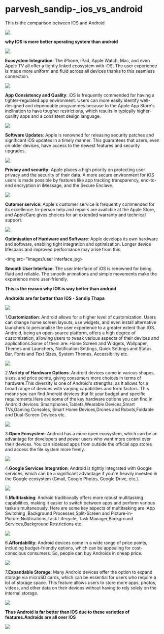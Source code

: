 # parvesh_sandip-\_ios_vs_android

This is the comparison between IOS and Android

<img src="images/IOS vs Android.jpg">

**why IOS is more better operating system than android**

<img src="images/main photo.jpg">

**Ecosystem Integration**: The iPhone, iPad, Apple Watch, Mac, and even Apple TV all offer a tightly linked ecosystem with iOS. The user experience is made more uniform and fluid across all devices thanks to this seamless connection.

<img src="images/ecosystem.jpg">
 
**App Consistency and Quality**: iOS is frequently commended for having a tighter-regulated app environment. Users can more easily identify well-designed and dependable programmes because to the Apple App Store's inclination to have tougher restrictions, which results in typically higher-quality apps and a consistent design language.

<img src="images/quality.png">
 
**Software Updates**: Apple is renowned for releasing security patches and significant iOS updates in a timely manner. This guarantees that users, even on older devices, have access to the newest features and security upgrades.

<img src="images/security.jpeg">
 
 **Privacy and security**: Apple places a high priority on protecting user privacy and the security of their data. A more secure environment for iOS users is made possible by features like app tracking transparency, end-to-end encryption in iMessage, and the Secure Enclave.

<img src="images/customer service.png">

**Cutomer service**: Apple's customer service is frequently commended for its excellence. In-person help and repairs are available at the Apple Store, and AppleCare gives choices for an extended warranty and technical support.

<img src="images/optimisation.jpg">
 
**Optimisation of Hardware and Software**: Apple develops its own hardware and software, enabling tight integration and optimisation. Longer device lifespans and improved performance may arise from this.

<img src="images/user interface.jpg>

**Smooth User Interface**: The user interface of iOS is renowned for being fluid and reliable. The smooth animations and simple movements make the experience more user-friendly.

**This is the reason why IOS is way better than android**

**Androids are far better than IOS - Sandip Thapa**

<img src="images/Android slashes.jpeg">

1.**Customization**: Android allows for a higher level of customization. Users can change home screen layouts, use widgets, and even install alternative launchers to personalize the user experience to a greater extent than IOS. Android, being an open-source platform, offers a high degree of customization, allowing users to tweak various aspects of their devices and applications.Some of them are: Home Screen and Widgets, Wallpaper, Themes and Launchers, Notification Settings, Quick Settings and Status Bar, Fonts and Text Sizes, System Themes, Accessibility etc.</p>
<img src="images/customization of android.avif">

2.**Variety of Hardware Options**: Android devices come in various shapes, sizes, and price points, giving consumers more choices in terms of hardware.This diversity is one of Android's strengths, as it allows for a broad range of devices with varying capabilities and form factors. This means you can find Android devices that fit your budget and specific requirements.Here are some of the key hardware options you can find in Android devices: Smartphones,Tablets,Wearable Devices,Smart TVs,Gaming Consoles, Smart Home Devices,Drones and Robots,Foldable and Dual-Screen Devices etc. </p>
<img src="images/Androids.jpeg">

3.**Open Ecosystem**: Android has a more open ecosystem, which can be an advantage for developers and power users who want more control over their devices. You can sideload apps from outside the official app stores and access the file system more freely.</p>
<img src="images/open ecosystem.webp">

4.**Google Services Integration**: Android is tightly integrated with Google services, which can be a significant advantage if you're heavily invested in the Google ecosystem (Gmail, Google Photos, Google Drive, etc.).</p>
<img src="images/google service integration.svg">

5.**Multitasking**: Android traditionally offers more robust multitasking capabilities, making it easier to switch between apps and perform various tasks simultaneously. Here are some key aspects of multitasking are :App Switching ,Background Processes,Split-Screen and Picture-in-Picture,Notifications,Task Lifecycle, Task Manager,Background Services,Background Restrictions etc.</p>
<img src="images/multitasking.jpeg">

6.**Affordability**: Android devices come in a wide range of price points, including budget-friendly options, which can be appealing for cost-conscious consumers. So, people can buy Androids in cheap price.</p>
<img src="images/Android-vs-iOS-Statistics.png">

7.**Expandable Storage**: Many Android devices offer the option to expand storage via microSD cards, which can be essential for users who require a lot of storage space. This feature allows users to store more apps, photos, videos, and other data on their devices without having to rely solely on the internal storage.</p>
<img src="images/storage.jpeg">

**Thus Android is far better than IOS due to these varieties of features.Androids are all over IOS**

<img src="images/andriod eating apple.png">
